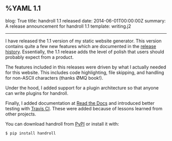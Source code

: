 %YAML 1.1
---
blog: True
title: handroll 1.1 released
date: 2014-06-01T00:00:00Z
summary: A release announcement for handroll 1.1
template: writing.j2

---
I have released the 1.1 version of my static website generator. This version
contains quite a few new features which are documented in the [release
history](http://handroll.readthedocs.org/en/latest/releases.html#version-1-1-released-june-1-2014). Essentially, the 1.1 release adds the level of polish that
users should probably expect from a product.

The features included in this releases were driven by what I actually needed
for this website. This includes code highlighting, file skipping, and handling
for non-ASCII characters (thanks ØMQ book!).

Under the hood, I added support for a plugin architecture so that anyone can
write plugins for handroll.

Finally, I added documentation at [Read the
Docs](http://handroll.readthedocs.org/en/latest/) and introduced better testing
with [Travis CI](https://travis-ci.org/mblayman/handroll). These were added
because of lessons learned from other projects.

You can download handroll from [PyPI](https://pypi.python.org/pypi/handroll) or
install it with:

```console
$ pip install handroll
```
